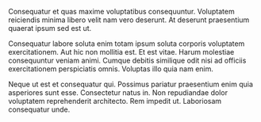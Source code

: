 Consequatur et quas maxime voluptatibus consequuntur. Voluptatem reiciendis minima libero velit nam vero deserunt. At deserunt praesentium quaerat ipsum sed est ut.
 Consequatur labore soluta enim totam ipsum soluta corporis voluptatem exercitationem. Aut hic non mollitia est. Et est vitae. Harum molestiae consequuntur veniam animi. Cumque debitis similique odit nisi ad officiis exercitationem perspiciatis omnis. Voluptas illo quia nam enim.
 Neque ut est et consequatur qui. Possimus pariatur praesentium enim quia asperiores sunt esse. Consectetur natus in. Non repudiandae dolor voluptatem reprehenderit architecto. Rem impedit ut. Laboriosam consequatur unde.